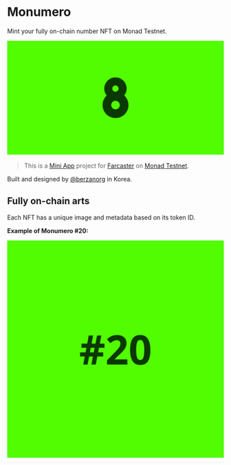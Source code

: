 # Monumero

Mint your fully on-chain number NFT on Monad Testnet.

![Monumero](/public/og.png)

> This is a [Mini App](https://miniapps.farcaster.xyz) project for [Farcaster](https://farcaster.xyz) on [Monad Testnet](https://monad.xyz).

Built and designed by [@berzanorg](https://x.com/berzanorg) in Korea.

## Fully on-chain arts

Each NFT has a unique image and metadata based on its token ID.

**Example of Monumero #20:**

![Monumero](/public/nft.svg)
